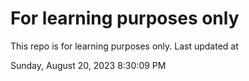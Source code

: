 # For learning purposes only
This repo is for learning purposes only.
Last updated at

Sunday, August 20, 2023 8:30:09 PM

